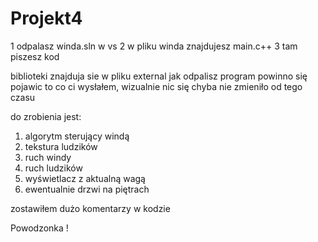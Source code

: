 # Projekt4

1 odpalasz winda.sln w vs
2 w pliku winda znajdujesz main.c++
3 tam piszesz kod

biblioteki znajduja sie w pliku external
jak odpalisz program powinno się pojawic to co ci wysłałem, wizualnie nic się chyba nie zmieniło od tego czasu

do zrobienia jest:
1. algorytm sterujący windą
2. tekstura ludzików
3. ruch windy
4. ruch ludzików
5. wyświetlacz z aktualną wagą
6. ewentualnie drzwi na piętrach

zostawiłem dużo komentarzy w kodzie

Powodzonka !
